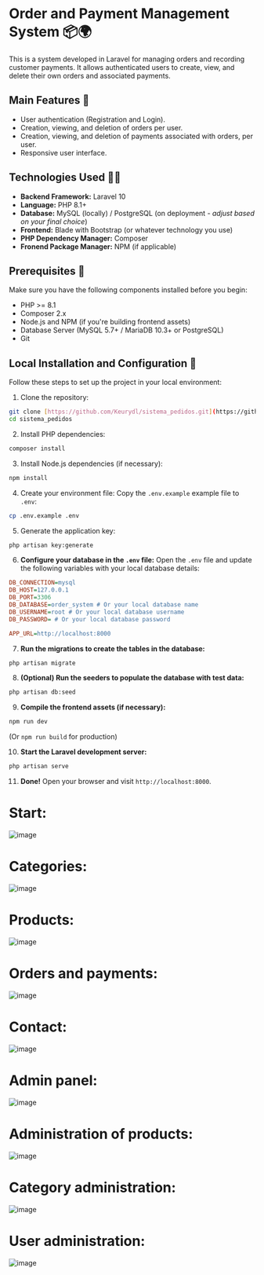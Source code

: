 # Order and Payment Management System 📦🌍

This is a system developed in Laravel for managing orders and recording customer payments. It allows authenticated users to create, view, and delete their own orders and associated payments.

<!-- (Optional) You could include a screenshot here:
![App Screenshot](path/to/your/screenshot.png)
-->

## Main Features 📍

* User authentication (Registration and Login).
* Creation, viewing, and deletion of orders per user.
* Creation, viewing, and deletion of payments associated with orders, per user.
* Responsive user interface.

## Technologies Used 👨‍💻

* **Backend Framework:** Laravel 10
* **Language:** PHP 8.1+
* **Database:** MySQL (locally) / PostgreSQL (on deployment - *adjust based on your final choice*)
* **Frontend:** Blade with Bootstrap (or whatever technology you use)
* **PHP Dependency Manager:** Composer
* **Fronend Package Manager:** NPM (if applicable)

## Prerequisites 🤔

Make sure you have the following components installed before you begin:

* PHP >= 8.1
* Composer 2.x
* Node.js and NPM (if you're building frontend assets)
* Database Server (MySQL 5.7+ / MariaDB 10.3+ or PostgreSQL)
* Git

## Local Installation and Configuration 🔋

Follow these steps to set up the project in your local environment:

1. Clone the repository:

```bash
git clone [https://github.com/Keurydl/sistema_pedidos.git](https://github.com/Keurydl/sistema_pedidos.git)
cd sistema_pedidos
```

2. Install PHP dependencies:
```bash
composer install
```

3. Install Node.js dependencies (if necessary):
```bash
npm install
```

4. Create your environment file:
Copy the `.env.example` example file to `.env`:
```bash
cp .env.example .env
```

5. Generate the application key:
```bash
php artisan key:generate
```

6. **Configure your database in the `.env` file:**
Open the `.env` file and update the following variables with your local database details:
```ini
DB_CONNECTION=mysql
DB_HOST=127.0.0.1
DB_PORT=3306
DB_DATABASE=order_system # Or your local database name
DB_USERNAME=root # Or your local database username
DB_PASSWORD= # Or your local database password

APP_URL=http://localhost:8000
```

7. **Run the migrations to create the tables in the database:**
```bash
php artisan migrate
```

8. **(Optional) Run the seeders to populate the database with test data:**
```bash
php artisan db:seed
```

9. **Compile the frontend assets (if necessary):**
```bash
npm run dev
```
(Or `npm run build` for production)

10. **Start the Laravel development server:**
```bash
php artisan serve
```

11. **Done!** Open your browser and visit `http://localhost:8000`.

# Start:
![image](https://github.com/user-attachments/assets/b09190a3-4896-43ae-b451-11265c2f1020)

# Categories:
![image](https://github.com/user-attachments/assets/61f39414-fe14-490d-853b-24fb13e245ac)

# Products:
![image](https://github.com/user-attachments/assets/b6dac83a-4452-45d1-936e-909e5a8a749d)

# Orders and payments:
![image](https://github.com/user-attachments/assets/daff4b76-e184-4524-b074-dfeafcbe4f16)

# Contact:
![image](https://github.com/user-attachments/assets/4555fe67-c736-4233-8752-62ab9cf7b95b)

# Admin panel:
![image](https://github.com/user-attachments/assets/139de4f1-0f78-458f-b75e-050673b3d7b3)

# Administration of products:
![image](https://github.com/user-attachments/assets/ddbb49ce-5f9e-484a-8815-a24d3e3db430)

# Category administration:
![image](https://github.com/user-attachments/assets/78794889-5ad3-419d-a97c-0af0d03e7f72)

# User administration:
![image](https://github.com/user-attachments/assets/a2e9ca2d-40b8-4182-b43d-64fa5c9185a9)
